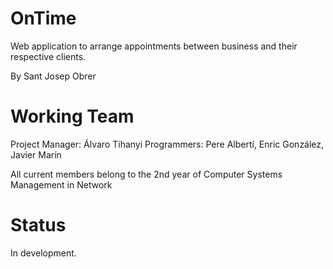 # OnTime

  Web application to arrange appointments between business and their respective clients.
  
  By Sant Josep Obrer 

# Working Team

  Project Manager: Álvaro Tihanyi
  Programmers: Pere Albertí, Enric González, Javier Marín
  
  All current members belong to the 2nd year of Computer Systems Management in Network
  
# Status
  
   In development.
   
